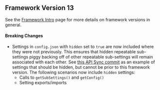 ## Framework Version 13

See the [Framework Intro](README.md) page for more details on framework versions in general.

#### Breaking Changes

- Settings in `config.json` with `hidden` set to `true` are now included where they were not previously.  This ensures that hidden repeatable sub-settings piggy backing off of other repeatable sub-settings will remain associated with each other. See [this API Sync commit](https://github.com/vanderbilt-redcap/api-sync-module/commit/75f62af8ff51e5f1abf47ed35281c17d6649c855) as an example of settings that should be hidden, but cannot be prior to this framework version.  The following scenarios now include `hidden` settings:
  - Calls to `getSubSettings()` and `getConfig()`
  - Setting exports/imports
